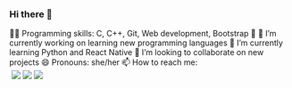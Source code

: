 ### Hi there 👋

👩‍💻 Programming skills: C, C++, Git, Web development, Bootstrap
💼
🔭 I’m currently working on learning new programming languages
🌱 I’m currently learning Python and React Native
👯 I’m looking to collaborate on new projects
😄 Pronouns: she/her
📫 How to reach me: 
<br>
&nbsp;<a href = "mailto: fernandasenedev@gmail.com"><img src="https://img.shields.io/badge/-Gmail-%23EA4335?style=for-the-badge&logo=gmail&logoColor=white"></a>
<a href="www.linkedin.com/in/fernanda-sene-62a361202/" target="_blank"><img src="https://img.shields.io/badge/-LinkedIn-%230077B5?style=for-the-badge&logo=linkedin&logoColor=white"></a>
<a href="https://www.instagram.com/_fernandasene/" target="_blank"><img src="https://img.shields.io/badge/-Instagram-%23E4405F?style=for-the-badge&logo=instagram&logoColor=white"></a>
